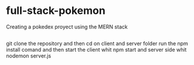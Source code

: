 # full-stack-pokemon
Creating a  pokedex proyect  using the MERN stack
## 
git clone the repository and then cd on client and server folder run the npm install comand and then start the client whit npm start and server side whit nodemon server.js
